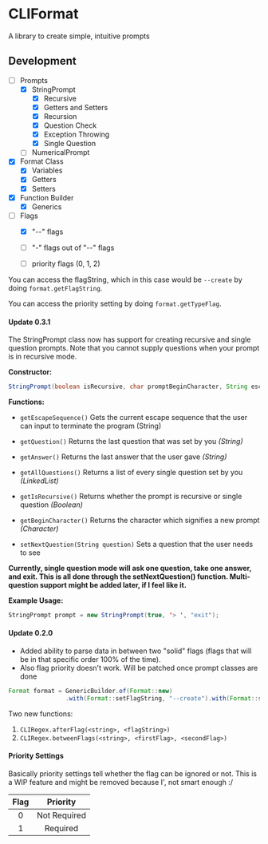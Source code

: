 # CLIFormat

A library to create simple, intuitive prompts

## Development

- [ ] Prompts
    - [x] StringPrompt
        - [x] Recursive
        - [x] Getters and Setters
        - [x] Recursion
        - [x] Question Check
        - [x] Exception Throwing
        - [x] Single Question
    - [ ] NumericalPrompt
 
- [x] Format Class
    - [x] Variables
    - [x] Getters
    - [x] Setters
- [x] Function Builder
    - [x] Generics
- [ ] Flags
    - [x] "--" flags
    - [ ] "-" flags out of "--" flags
    - [ ] priority flags (0, 1, 2)
 

You can access the flagString, which in this case would be `--create` by doing `format.getFlagString`.

You can access the priority setting by doing `format.getTypeFlag`.

#### Update 0.3.1

The StringPrompt class now has support for creating recursive and single question prompts. Note that you cannot supply questions when your prompt is in recursive mode.

**Constructor:**

```java
StringPrompt(boolean isRecursive, char promptBeginCharacter, String escapeSequence)
```

**Functions:**

- `getEscapeSequence()` Gets the current escape sequence that the user can input to terminate the program (String)
- `getQuestion()` Returns the last question that was set by you *(String)*
- `getAnswer()` Returns the last answer that the user gave *(String)*
- `getAllQuestions()` Returns a list of every single question set by you *(LinkedList<String>)*
- `getIsRecursive()` Returns whether the prompt is recursive or single question *(Boolean)*
- `getBeginCharacter()` Returns the character which signifies a new prompt *(Character)*

- `setNextQuestion(String question)` Sets a question that the user needs to see

**Currently, single question mode will ask one question, take one answer, and exit. This is all done through the setNextQuestion() function. Multi-question support might be added later, if I feel like it.**

**Example Usage:**

```java
StringPrompt prompt = new StringPrompt(true, '> ', "exit");
```

#### Update 0.2.0

- Added ability to parse data in between two "solid" flags (flags that will be in that specific order 100% of the time).
- Also flag priority doesn't work. Will be patched once prompt classes are done

```java
Format format = GenericBuilder.of(Format::new)
                .with(Format::setFlagString, "--create").with(Format::setTypeFlag, 0).build();
```

Two new functions: 

1. `CLIRegex.afterFlag(<string>, <flagString>)`
2. `CLIRegex.betweenFlags(<string>, <firstFlag>, <secondFlag>)`

#### Priority Settings

Basically priority settings tell whether the flag can be ignored or not. This is a WIP feature and might be removed because I', not smart enough :/

| Flag | Priority|
|:-----:|:--------:|
| 0 | Not Required |
| 1 | Required|